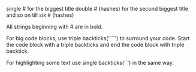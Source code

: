 single # for the biggest title
double # (hashes) for the second biggest title
and so on till six # (hashes) 

All strings beginning with # are in bold.

For big code blocks, use triple backticks('```') to surround your code. Start the code block with a triple backticks and end the code block with triple backtick.

For highlighting some text use single backticks('`') in the same way.  
